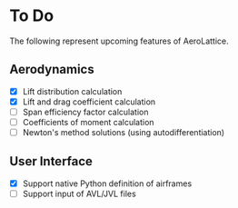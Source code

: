# To Do

The following represent upcoming features of AeroLattice.

## Aerodynamics

- [x] Lift distribution calculation
- [x] Lift and drag coefficient calculation
- [ ] Span efficiency factor calculation
- [ ] Coefficients of moment calculation
- [ ] Newton's method solutions (using autodifferentiation)

## User Interface

- [x] Support native Python definition of airframes
- [ ] Support input of AVL/JVL files